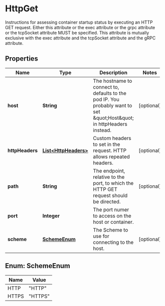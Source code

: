 

# HttpGet

Instructions for assessing container startup status by executing an HTTP GET request. Either this attribute or the exec attribute or the grpc attribute or the tcpSocket attribute MUST be specified. This attribute is mutually exclusive with the exec attribute and the tcpSocket attribute and the gRPC attribute.

## Properties

| Name | Type | Description | Notes |
|------------ | ------------- | ------------- | -------------|
|**host** | **String** | The hostname to connect to, defaults to the pod IP. You probably want to set \&quot;Host\&quot; in httpHeaders instead. |  [optional] |
|**httpHeaders** | [**List&lt;HttpHeaders&gt;**](HttpHeaders.md) | Custom headers to set in the request. HTTP allows repeated headers. |  [optional] |
|**path** | **String** | The endpoint, relative to the port, to which the HTTP GET request should be directed. |  [optional] |
|**port** | **Integer** | The port numer to access on the host or container. |  |
|**scheme** | [**SchemeEnum**](#SchemeEnum) | The Scheme to use for connecting to the host. |  [optional] |



## Enum: SchemeEnum

| Name | Value |
|---- | -----|
| HTTP | &quot;HTTP&quot; |
| HTTPS | &quot;HTTPS&quot; |



